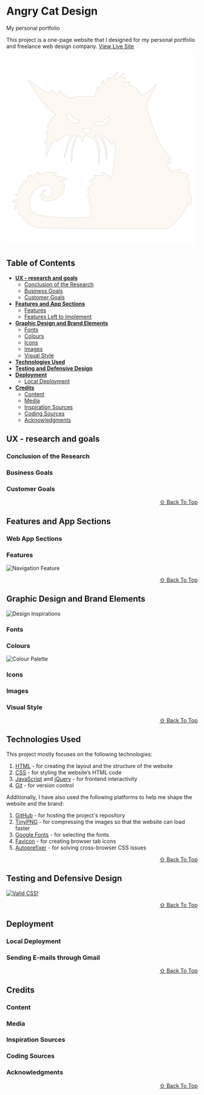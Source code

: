 # Angry Cat Design

My personal portfolio

This project is a one-page website that I designed for my personal portfolio and freelance web design company.
<a href="https://jays-t.github.io/resume/">View Live Site</a>

![App Showcase](assets/images/angry_cat.svg)

## Table of Contents

  * [**UX - research and goals**](#ux---research-and-goals)
    + [Conclusion of the Research](#conclusion-of-the-research)
    + [Business Goals](#business-goals)
    + [Customer Goals](#customer-goals)
  * [**Features and App Sections**](#features-and-app-sections)
    + [Features](#features)
    + [Features Left to Implement](#features-left-to-implement)
  * [**Graphic Design and Brand Elements**](#graphic-design-and-brand-elements)
    + [Fonts](#fonts)
    + [Colours](#colours)
    + [Icons](#icons)
    + [Images](#images)
    + [Visual Style](#visual-style)
  * [**Technologies Used**](#technologies-used)
  * [**Testing and Defensive Design**](#testing-and-defensive-design)
  * [**Deployment**](#deployment)
    + [Local Deployment](#local-deployment)
  * [**Credits**](#credits)
    + [Content](#content)
    + [Media](#media)
    + [Inspiration Sources](#inspiration-sources)
    + [Coding Sources](#coding-sources)
    + [Acknowledgments](#acknowledgments)

## UX - research and goals

### Conclusion of the Research

### Business Goals

### Customer Goals
<div align="right">
    <a href="#table-of-contents"> ⇧ Back To Top </a>
</div>

## Features and App Sections

### Web App Sections

### Features

![Navigation Feature](readme-files/img-features/img-features-navigation.png)

<div align="right">
    <a href="#table-of-contents"> ⇧ Back To Top </a>
</div>

## Graphic Design and Brand Elements

![Design Inspirations](readme-files/img-design-inspirations.png)

### Fonts

### Colours

![Colour Palette](readme-files/img-colour-palette.png)

### Icons

### Images

### Visual Style

<div align="right">
    <a href="#table-of-contents"> ⇧ Back To Top </a>
</div>

## Technologies Used

This project mostly focuses on the following technologies:

1. [HTML](https://en.wikipedia.org/wiki/HTML) - for creating the layout and the structure of the website
1. [CSS](https://en.wikipedia.org/wiki/Cascading_Style_Sheets) - for styling the website’s HTML code
2. [JavaScript](https://en.wikipedia.org/wiki/JavaScript) and [jQuery](https://jquery.com/) - for frontend interactivity
3. [Git](https://git-scm.com/) - for version control

Additionally, I have also used the following platforms to help me shape the website and the brand:

1. [GitHub](https://github.com/) - for hosting the project's repository
2. [TinyPNG](https://tinypng.com/) - for compressing the images so that the website can load faster
3. [Google Fonts](https://fonts.google.com/) - for selecting the fonts
4. [Favicon](https://favicon.io/) - for creating browser tab icons
5. [Autoprefixer](https://autoprefixer.github.io/) - for solving cross-browser CSS issues

<div align="right">
    <a href="#table-of-contents"> ⇧ Back To Top </a>
</div>

## Testing and Defensive Design
<p>
<a href="http://jigsaw.w3.org/css-validator/check/referer">
    <img style="border:0;width:88px;height:31px"
        src="http://jigsaw.w3.org/css-validator/images/vcss-blue"
        alt="Valid CSS!" />
    </a>
</p>
<div align="right">
    <a href="#table-of-contents"> ⇧ Back To Top </a>
</div>

## Deployment

### Local Deployment

### Sending E-mails through Gmail

<div align="right">
    <a href="#table-of-contents"> ⇧ Back To Top </a>
</div>

## Credits

### Content

### Media

### Inspiration Sources

### Coding Sources

### Acknowledgments

<div align="right">
    <a href="#table-of-contents"> ⇧ Back To Top </a>
</div>
